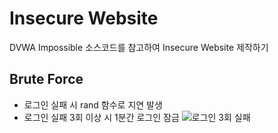 # Insecure Website
DVWA Impossible 소스코드를 참고하여 Insecure Website 제작하기

## Brute Force
+ 로그인 실패 시 rand 함수로 지연 발생
+ 로그인 실패 3회 이상 시 1분간 로그인 잠금
![로그인 3회 실패](https://user-images.githubusercontent.com/76648555/210287291-0cb9db57-b98b-4577-8825-42f094bda5cd.gif)
